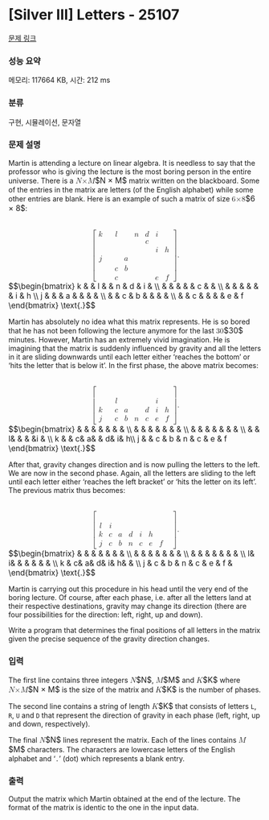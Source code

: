 # [Silver III] Letters - 25107 

[문제 링크](https://www.acmicpc.net/problem/25107) 

### 성능 요약

메모리: 117664 KB, 시간: 212 ms

### 분류

구현, 시뮬레이션, 문자열

### 문제 설명

<p>Martin is attending a lecture on linear algebra. It is needless to say that the professor who is giving the lecture is the most boring person in the entire universe. There is a <mjx-container class="MathJax" jax="CHTML" style="font-size: 109%; position: relative;"><mjx-math class="MJX-TEX" aria-hidden="true"><mjx-mi class="mjx-i"><mjx-c class="mjx-c1D441 TEX-I"></mjx-c></mjx-mi><mjx-mi class="mjx-i"><mjx-c class="mjx-cD7"></mjx-c></mjx-mi><mjx-mi class="mjx-i"><mjx-c class="mjx-c1D440 TEX-I"></mjx-c></mjx-mi></mjx-math><mjx-assistive-mml unselectable="on" display="inline"><math xmlns="http://www.w3.org/1998/Math/MathML"><mi>N</mi><mi>×</mi><mi>M</mi></math></mjx-assistive-mml><span aria-hidden="true" class="no-mathjax mjx-copytext">$N × M$</span></mjx-container> matrix written on the blackboard. Some of the entries in the matrix are letters (of the English alphabet) while some other entries are blank. Here is an example of such a matrix of size <mjx-container class="MathJax" jax="CHTML" style="font-size: 109%; position: relative;"><mjx-math class="MJX-TEX" aria-hidden="true"><mjx-mn class="mjx-n"><mjx-c class="mjx-c36"></mjx-c></mjx-mn><mjx-mi class="mjx-i"><mjx-c class="mjx-cD7"></mjx-c></mjx-mi><mjx-mn class="mjx-n"><mjx-c class="mjx-c38"></mjx-c></mjx-mn></mjx-math><mjx-assistive-mml unselectable="on" display="inline"><math xmlns="http://www.w3.org/1998/Math/MathML"><mn>6</mn><mi>×</mi><mn>8</mn></math></mjx-assistive-mml><span aria-hidden="true" class="no-mathjax mjx-copytext">$6 × 8$</span></mjx-container>:</p>

<p><mjx-container class="MathJax" jax="CHTML" display="true" style="font-size: 109%; position: relative;"> <mjx-math display="true" class="MJX-TEX" aria-hidden="true" style="margin-left: 0px; margin-right: 0px;"><mjx-mrow><mjx-mo class="mjx-n"><mjx-stretchy-v class="mjx-c5B" style="height: 8em; vertical-align: -3.75em;"><mjx-beg><mjx-c></mjx-c></mjx-beg><mjx-ext><mjx-c></mjx-c></mjx-ext><mjx-end><mjx-c></mjx-c></mjx-end><mjx-mark></mjx-mark></mjx-stretchy-v></mjx-mo><mjx-mtable style="min-width: 10.645em;"><mjx-table><mjx-itable><mjx-mtr><mjx-mtd style="padding-right: 0.5em; padding-bottom: 0.2em;"><mjx-mi class="mjx-i"><mjx-c class="mjx-c1D458 TEX-I"></mjx-c></mjx-mi><mjx-tstrut></mjx-tstrut></mjx-mtd><mjx-mtd style="padding-left: 0.5em; padding-right: 0.5em; padding-bottom: 0.2em;"><mjx-tstrut></mjx-tstrut></mjx-mtd><mjx-mtd style="padding-left: 0.5em; padding-right: 0.5em; padding-bottom: 0.2em;"><mjx-mi class="mjx-i"><mjx-c class="mjx-c1D459 TEX-I"></mjx-c></mjx-mi><mjx-tstrut></mjx-tstrut></mjx-mtd><mjx-mtd style="padding-left: 0.5em; padding-right: 0.5em; padding-bottom: 0.2em;"><mjx-tstrut></mjx-tstrut></mjx-mtd><mjx-mtd style="padding-left: 0.5em; padding-right: 0.5em; padding-bottom: 0.2em;"><mjx-mi class="mjx-i"><mjx-c class="mjx-c1D45B TEX-I"></mjx-c></mjx-mi><mjx-tstrut></mjx-tstrut></mjx-mtd><mjx-mtd style="padding-left: 0.5em; padding-right: 0.5em; padding-bottom: 0.2em;"><mjx-mi class="mjx-i"><mjx-c class="mjx-c1D451 TEX-I"></mjx-c></mjx-mi><mjx-tstrut></mjx-tstrut></mjx-mtd><mjx-mtd style="padding-left: 0.5em; padding-right: 0.5em; padding-bottom: 0.2em;"><mjx-mi class="mjx-i"><mjx-c class="mjx-c1D456 TEX-I"></mjx-c></mjx-mi><mjx-tstrut></mjx-tstrut></mjx-mtd><mjx-mtd style="padding-left: 0.5em; padding-bottom: 0.2em;"><mjx-tstrut></mjx-tstrut></mjx-mtd></mjx-mtr><mjx-mtr><mjx-mtd style="padding-right: 0.5em; padding-top: 0.2em; padding-bottom: 0.2em;"><mjx-tstrut></mjx-tstrut></mjx-mtd><mjx-mtd style="padding: 0.2em 0.5em;"><mjx-tstrut></mjx-tstrut></mjx-mtd><mjx-mtd style="padding: 0.2em 0.5em;"><mjx-tstrut></mjx-tstrut></mjx-mtd><mjx-mtd style="padding: 0.2em 0.5em;"><mjx-tstrut></mjx-tstrut></mjx-mtd><mjx-mtd style="padding: 0.2em 0.5em;"><mjx-tstrut></mjx-tstrut></mjx-mtd><mjx-mtd style="padding: 0.2em 0.5em;"><mjx-mi class="mjx-i"><mjx-c class="mjx-c1D450 TEX-I"></mjx-c></mjx-mi><mjx-tstrut></mjx-tstrut></mjx-mtd><mjx-mtd style="padding: 0.2em 0.5em;"><mjx-tstrut></mjx-tstrut></mjx-mtd><mjx-mtd style="padding-left: 0.5em; padding-top: 0.2em; padding-bottom: 0.2em;"><mjx-tstrut></mjx-tstrut></mjx-mtd></mjx-mtr><mjx-mtr><mjx-mtd style="padding-right: 0.5em; padding-top: 0.2em; padding-bottom: 0.2em;"><mjx-tstrut></mjx-tstrut></mjx-mtd><mjx-mtd style="padding: 0.2em 0.5em;"><mjx-tstrut></mjx-tstrut></mjx-mtd><mjx-mtd style="padding: 0.2em 0.5em;"><mjx-tstrut></mjx-tstrut></mjx-mtd><mjx-mtd style="padding: 0.2em 0.5em;"><mjx-tstrut></mjx-tstrut></mjx-mtd><mjx-mtd style="padding: 0.2em 0.5em;"><mjx-tstrut></mjx-tstrut></mjx-mtd><mjx-mtd style="padding: 0.2em 0.5em;"><mjx-tstrut></mjx-tstrut></mjx-mtd><mjx-mtd style="padding: 0.2em 0.5em;"><mjx-mi class="mjx-i"><mjx-c class="mjx-c1D456 TEX-I"></mjx-c></mjx-mi><mjx-tstrut></mjx-tstrut></mjx-mtd><mjx-mtd style="padding-left: 0.5em; padding-top: 0.2em; padding-bottom: 0.2em;"><mjx-mi class="mjx-i"><mjx-c class="mjx-c210E TEX-I"></mjx-c></mjx-mi><mjx-tstrut></mjx-tstrut></mjx-mtd></mjx-mtr><mjx-mtr><mjx-mtd style="padding-right: 0.5em; padding-top: 0.2em; padding-bottom: 0.2em;"><mjx-mi class="mjx-i"><mjx-c class="mjx-c1D457 TEX-I"></mjx-c></mjx-mi><mjx-tstrut></mjx-tstrut></mjx-mtd><mjx-mtd style="padding: 0.2em 0.5em;"><mjx-tstrut></mjx-tstrut></mjx-mtd><mjx-mtd style="padding: 0.2em 0.5em;"><mjx-tstrut></mjx-tstrut></mjx-mtd><mjx-mtd style="padding: 0.2em 0.5em;"><mjx-mi class="mjx-i"><mjx-c class="mjx-c1D44E TEX-I"></mjx-c></mjx-mi><mjx-tstrut></mjx-tstrut></mjx-mtd><mjx-mtd style="padding: 0.2em 0.5em;"><mjx-tstrut></mjx-tstrut></mjx-mtd><mjx-mtd style="padding: 0.2em 0.5em;"><mjx-tstrut></mjx-tstrut></mjx-mtd><mjx-mtd style="padding: 0.2em 0.5em;"><mjx-tstrut></mjx-tstrut></mjx-mtd><mjx-mtd style="padding-left: 0.5em; padding-top: 0.2em; padding-bottom: 0.2em;"><mjx-tstrut></mjx-tstrut></mjx-mtd></mjx-mtr><mjx-mtr><mjx-mtd style="padding-right: 0.5em; padding-top: 0.2em; padding-bottom: 0.2em;"><mjx-tstrut></mjx-tstrut></mjx-mtd><mjx-mtd style="padding: 0.2em 0.5em;"><mjx-tstrut></mjx-tstrut></mjx-mtd><mjx-mtd style="padding: 0.2em 0.5em;"><mjx-mi class="mjx-i"><mjx-c class="mjx-c1D450 TEX-I"></mjx-c></mjx-mi><mjx-tstrut></mjx-tstrut></mjx-mtd><mjx-mtd style="padding: 0.2em 0.5em;"><mjx-mi class="mjx-i"><mjx-c class="mjx-c1D44F TEX-I"></mjx-c></mjx-mi><mjx-tstrut></mjx-tstrut></mjx-mtd><mjx-mtd style="padding: 0.2em 0.5em;"><mjx-tstrut></mjx-tstrut></mjx-mtd><mjx-mtd style="padding: 0.2em 0.5em;"><mjx-tstrut></mjx-tstrut></mjx-mtd><mjx-mtd style="padding: 0.2em 0.5em;"><mjx-tstrut></mjx-tstrut></mjx-mtd><mjx-mtd style="padding-left: 0.5em; padding-top: 0.2em; padding-bottom: 0.2em;"><mjx-tstrut></mjx-tstrut></mjx-mtd></mjx-mtr><mjx-mtr><mjx-mtd style="padding-right: 0.5em; padding-top: 0.2em;"><mjx-tstrut></mjx-tstrut></mjx-mtd><mjx-mtd style="padding-left: 0.5em; padding-right: 0.5em; padding-top: 0.2em;"><mjx-tstrut></mjx-tstrut></mjx-mtd><mjx-mtd style="padding-left: 0.5em; padding-right: 0.5em; padding-top: 0.2em;"><mjx-mi class="mjx-i"><mjx-c class="mjx-c1D450 TEX-I"></mjx-c></mjx-mi><mjx-tstrut></mjx-tstrut></mjx-mtd><mjx-mtd style="padding-left: 0.5em; padding-right: 0.5em; padding-top: 0.2em;"><mjx-tstrut></mjx-tstrut></mjx-mtd><mjx-mtd style="padding-left: 0.5em; padding-right: 0.5em; padding-top: 0.2em;"><mjx-tstrut></mjx-tstrut></mjx-mtd><mjx-mtd style="padding-left: 0.5em; padding-right: 0.5em; padding-top: 0.2em;"><mjx-tstrut></mjx-tstrut></mjx-mtd><mjx-mtd style="padding-left: 0.5em; padding-right: 0.5em; padding-top: 0.2em;"><mjx-mi class="mjx-i"><mjx-c class="mjx-c1D452 TEX-I"></mjx-c></mjx-mi><mjx-tstrut></mjx-tstrut></mjx-mtd><mjx-mtd style="padding-left: 0.5em; padding-top: 0.2em;"><mjx-mi class="mjx-i"><mjx-c class="mjx-c1D453 TEX-I"></mjx-c></mjx-mi><mjx-tstrut></mjx-tstrut></mjx-mtd></mjx-mtr></mjx-itable></mjx-table></mjx-mtable><mjx-mo class="mjx-n"><mjx-stretchy-v class="mjx-c5D" style="height: 8em; vertical-align: -3.75em;"><mjx-beg><mjx-c></mjx-c></mjx-beg><mjx-ext><mjx-c></mjx-c></mjx-ext><mjx-end><mjx-c></mjx-c></mjx-end><mjx-mark></mjx-mark></mjx-stretchy-v></mjx-mo></mjx-mrow><mjx-mtext class="mjx-n"><mjx-c class="mjx-c2E"></mjx-c></mjx-mtext></mjx-math><mjx-assistive-mml unselectable="on" display="block"><math xmlns="http://www.w3.org/1998/Math/MathML" display="block"><mrow data-mjx-texclass="INNER"><mo data-mjx-texclass="OPEN">[</mo><mtable columnspacing="1em" rowspacing="4pt"><mtr><mtd><mi>k</mi></mtd><mtd></mtd><mtd><mi>l</mi></mtd><mtd></mtd><mtd><mi>n</mi></mtd><mtd><mi>d</mi></mtd><mtd><mi>i</mi></mtd><mtd></mtd></mtr><mtr><mtd></mtd><mtd></mtd><mtd></mtd><mtd></mtd><mtd></mtd><mtd><mi>c</mi></mtd><mtd></mtd><mtd></mtd></mtr><mtr><mtd></mtd><mtd></mtd><mtd></mtd><mtd></mtd><mtd></mtd><mtd></mtd><mtd><mi>i</mi></mtd><mtd><mi>h</mi></mtd></mtr><mtr><mtd><mi>j</mi></mtd><mtd></mtd><mtd></mtd><mtd><mi>a</mi></mtd><mtd></mtd><mtd></mtd><mtd></mtd><mtd></mtd></mtr><mtr><mtd></mtd><mtd></mtd><mtd><mi>c</mi></mtd><mtd><mi>b</mi></mtd><mtd></mtd><mtd></mtd><mtd></mtd><mtd></mtd></mtr><mtr><mtd></mtd><mtd></mtd><mtd><mi>c</mi></mtd><mtd></mtd><mtd></mtd><mtd></mtd><mtd><mi>e</mi></mtd><mtd><mi>f</mi></mtd></mtr></mtable><mo data-mjx-texclass="CLOSE">]</mo></mrow><mtext>.</mtext></math></mjx-assistive-mml><span aria-hidden="true" class="no-mathjax mjx-copytext">$$\begin{bmatrix} k & & l & & n & d & i & \\ & & & & & c & & \\ & & & & & & i & h \\ j & & & a & & & & \\ & & c & b & & & & \\ & & c & & & & e & f \end{bmatrix} \text{.}$$</span> </mjx-container></p>

<p>Martin has absolutely no idea what this matrix represents. He is so bored that he has not been following the lecture anymore for the last <mjx-container class="MathJax" jax="CHTML" style="font-size: 109%; position: relative;"><mjx-math class="MJX-TEX" aria-hidden="true"><mjx-mn class="mjx-n"><mjx-c class="mjx-c33"></mjx-c><mjx-c class="mjx-c30"></mjx-c></mjx-mn></mjx-math><mjx-assistive-mml unselectable="on" display="inline"><math xmlns="http://www.w3.org/1998/Math/MathML"><mn>30</mn></math></mjx-assistive-mml><span aria-hidden="true" class="no-mathjax mjx-copytext">$30$</span></mjx-container> minutes. However, Martin has an extremely vivid imagination. He is imagining that the matrix is suddenly influenced by gravity and all the letters in it are sliding downwards until each letter either ‘reaches the bottom’ or ‘hits the letter that is below it’. In the first phase, the above matrix becomes:</p>

<p><mjx-container class="MathJax" jax="CHTML" display="true" style="font-size: 109%; position: relative;"> <mjx-math display="true" class="MJX-TEX" aria-hidden="true" style="margin-left: 0px; margin-right: 0px;"><mjx-mrow><mjx-mo class="mjx-n"><mjx-stretchy-v class="mjx-c5B" style="height: 8em; vertical-align: -3.75em;"><mjx-beg><mjx-c></mjx-c></mjx-beg><mjx-ext><mjx-c></mjx-c></mjx-ext><mjx-end><mjx-c></mjx-c></mjx-end><mjx-mark></mjx-mark></mjx-stretchy-v></mjx-mo><mjx-mtable style="min-width: 10.645em;"><mjx-table><mjx-itable><mjx-mtr><mjx-mtd style="padding-right: 0.5em; padding-bottom: 0.2em;"><mjx-tstrut></mjx-tstrut></mjx-mtd><mjx-mtd style="padding-left: 0.5em; padding-right: 0.5em; padding-bottom: 0.2em;"><mjx-tstrut></mjx-tstrut></mjx-mtd><mjx-mtd style="padding-left: 0.5em; padding-right: 0.5em; padding-bottom: 0.2em;"><mjx-tstrut></mjx-tstrut></mjx-mtd><mjx-mtd style="padding-left: 0.5em; padding-right: 0.5em; padding-bottom: 0.2em;"><mjx-tstrut></mjx-tstrut></mjx-mtd><mjx-mtd style="padding-left: 0.5em; padding-right: 0.5em; padding-bottom: 0.2em;"><mjx-tstrut></mjx-tstrut></mjx-mtd><mjx-mtd style="padding-left: 0.5em; padding-right: 0.5em; padding-bottom: 0.2em;"><mjx-tstrut></mjx-tstrut></mjx-mtd><mjx-mtd style="padding-left: 0.5em; padding-right: 0.5em; padding-bottom: 0.2em;"><mjx-tstrut></mjx-tstrut></mjx-mtd><mjx-mtd style="padding-left: 0.5em; padding-bottom: 0.2em;"><mjx-tstrut></mjx-tstrut></mjx-mtd></mjx-mtr><mjx-mtr><mjx-mtd style="padding-right: 0.5em; padding-top: 0.2em; padding-bottom: 0.2em;"><mjx-tstrut></mjx-tstrut></mjx-mtd><mjx-mtd style="padding: 0.2em 0.5em;"><mjx-tstrut></mjx-tstrut></mjx-mtd><mjx-mtd style="padding: 0.2em 0.5em;"><mjx-tstrut></mjx-tstrut></mjx-mtd><mjx-mtd style="padding: 0.2em 0.5em;"><mjx-tstrut></mjx-tstrut></mjx-mtd><mjx-mtd style="padding: 0.2em 0.5em;"><mjx-tstrut></mjx-tstrut></mjx-mtd><mjx-mtd style="padding: 0.2em 0.5em;"><mjx-tstrut></mjx-tstrut></mjx-mtd><mjx-mtd style="padding: 0.2em 0.5em;"><mjx-tstrut></mjx-tstrut></mjx-mtd><mjx-mtd style="padding-left: 0.5em; padding-top: 0.2em; padding-bottom: 0.2em;"><mjx-tstrut></mjx-tstrut></mjx-mtd></mjx-mtr><mjx-mtr><mjx-mtd style="padding-right: 0.5em; padding-top: 0.2em; padding-bottom: 0.2em;"><mjx-tstrut></mjx-tstrut></mjx-mtd><mjx-mtd style="padding: 0.2em 0.5em;"><mjx-tstrut></mjx-tstrut></mjx-mtd><mjx-mtd style="padding: 0.2em 0.5em;"><mjx-tstrut></mjx-tstrut></mjx-mtd><mjx-mtd style="padding: 0.2em 0.5em;"><mjx-tstrut></mjx-tstrut></mjx-mtd><mjx-mtd style="padding: 0.2em 0.5em;"><mjx-tstrut></mjx-tstrut></mjx-mtd><mjx-mtd style="padding: 0.2em 0.5em;"><mjx-tstrut></mjx-tstrut></mjx-mtd><mjx-mtd style="padding: 0.2em 0.5em;"><mjx-tstrut></mjx-tstrut></mjx-mtd><mjx-mtd style="padding-left: 0.5em; padding-top: 0.2em; padding-bottom: 0.2em;"><mjx-tstrut></mjx-tstrut></mjx-mtd></mjx-mtr><mjx-mtr><mjx-mtd style="padding-right: 0.5em; padding-top: 0.2em; padding-bottom: 0.2em;"><mjx-tstrut></mjx-tstrut></mjx-mtd><mjx-mtd style="padding: 0.2em 0.5em;"><mjx-tstrut></mjx-tstrut></mjx-mtd><mjx-mtd style="padding: 0.2em 0.5em;"><mjx-mi class="mjx-i"><mjx-c class="mjx-c1D459 TEX-I"></mjx-c></mjx-mi><mjx-tstrut></mjx-tstrut></mjx-mtd><mjx-mtd style="padding: 0.2em 0.5em;"><mjx-tstrut></mjx-tstrut></mjx-mtd><mjx-mtd style="padding: 0.2em 0.5em;"><mjx-tstrut></mjx-tstrut></mjx-mtd><mjx-mtd style="padding: 0.2em 0.5em;"><mjx-tstrut></mjx-tstrut></mjx-mtd><mjx-mtd style="padding: 0.2em 0.5em;"><mjx-mi class="mjx-i"><mjx-c class="mjx-c1D456 TEX-I"></mjx-c></mjx-mi><mjx-tstrut></mjx-tstrut></mjx-mtd><mjx-mtd style="padding-left: 0.5em; padding-top: 0.2em; padding-bottom: 0.2em;"><mjx-tstrut></mjx-tstrut></mjx-mtd></mjx-mtr><mjx-mtr><mjx-mtd style="padding-right: 0.5em; padding-top: 0.2em; padding-bottom: 0.2em;"><mjx-mi class="mjx-i"><mjx-c class="mjx-c1D458 TEX-I"></mjx-c></mjx-mi><mjx-tstrut></mjx-tstrut></mjx-mtd><mjx-mtd style="padding: 0.2em 0.5em;"><mjx-tstrut></mjx-tstrut></mjx-mtd><mjx-mtd style="padding: 0.2em 0.5em;"><mjx-mi class="mjx-i"><mjx-c class="mjx-c1D450 TEX-I"></mjx-c></mjx-mi><mjx-tstrut></mjx-tstrut></mjx-mtd><mjx-mtd style="padding: 0.2em 0.5em;"><mjx-mi class="mjx-i"><mjx-c class="mjx-c1D44E TEX-I"></mjx-c></mjx-mi><mjx-tstrut></mjx-tstrut></mjx-mtd><mjx-mtd style="padding: 0.2em 0.5em;"><mjx-tstrut></mjx-tstrut></mjx-mtd><mjx-mtd style="padding: 0.2em 0.5em;"><mjx-mi class="mjx-i"><mjx-c class="mjx-c1D451 TEX-I"></mjx-c></mjx-mi><mjx-tstrut></mjx-tstrut></mjx-mtd><mjx-mtd style="padding: 0.2em 0.5em;"><mjx-mi class="mjx-i"><mjx-c class="mjx-c1D456 TEX-I"></mjx-c></mjx-mi><mjx-tstrut></mjx-tstrut></mjx-mtd><mjx-mtd style="padding-left: 0.5em; padding-top: 0.2em; padding-bottom: 0.2em;"><mjx-mi class="mjx-i"><mjx-c class="mjx-c210E TEX-I"></mjx-c></mjx-mi><mjx-tstrut></mjx-tstrut></mjx-mtd></mjx-mtr><mjx-mtr><mjx-mtd style="padding-right: 0.5em; padding-top: 0.2em;"><mjx-mi class="mjx-i"><mjx-c class="mjx-c1D457 TEX-I"></mjx-c></mjx-mi><mjx-tstrut></mjx-tstrut></mjx-mtd><mjx-mtd style="padding-left: 0.5em; padding-right: 0.5em; padding-top: 0.2em;"><mjx-tstrut></mjx-tstrut></mjx-mtd><mjx-mtd style="padding-left: 0.5em; padding-right: 0.5em; padding-top: 0.2em;"><mjx-mi class="mjx-i"><mjx-c class="mjx-c1D450 TEX-I"></mjx-c></mjx-mi><mjx-tstrut></mjx-tstrut></mjx-mtd><mjx-mtd style="padding-left: 0.5em; padding-right: 0.5em; padding-top: 0.2em;"><mjx-mi class="mjx-i"><mjx-c class="mjx-c1D44F TEX-I"></mjx-c></mjx-mi><mjx-tstrut></mjx-tstrut></mjx-mtd><mjx-mtd style="padding-left: 0.5em; padding-right: 0.5em; padding-top: 0.2em;"><mjx-mi class="mjx-i"><mjx-c class="mjx-c1D45B TEX-I"></mjx-c></mjx-mi><mjx-tstrut></mjx-tstrut></mjx-mtd><mjx-mtd style="padding-left: 0.5em; padding-right: 0.5em; padding-top: 0.2em;"><mjx-mi class="mjx-i"><mjx-c class="mjx-c1D450 TEX-I"></mjx-c></mjx-mi><mjx-tstrut></mjx-tstrut></mjx-mtd><mjx-mtd style="padding-left: 0.5em; padding-right: 0.5em; padding-top: 0.2em;"><mjx-mi class="mjx-i"><mjx-c class="mjx-c1D452 TEX-I"></mjx-c></mjx-mi><mjx-tstrut></mjx-tstrut></mjx-mtd><mjx-mtd style="padding-left: 0.5em; padding-top: 0.2em;"><mjx-mi class="mjx-i"><mjx-c class="mjx-c1D453 TEX-I"></mjx-c></mjx-mi><mjx-tstrut></mjx-tstrut></mjx-mtd></mjx-mtr></mjx-itable></mjx-table></mjx-mtable><mjx-mo class="mjx-n"><mjx-stretchy-v class="mjx-c5D" style="height: 8em; vertical-align: -3.75em;"><mjx-beg><mjx-c></mjx-c></mjx-beg><mjx-ext><mjx-c></mjx-c></mjx-ext><mjx-end><mjx-c></mjx-c></mjx-end><mjx-mark></mjx-mark></mjx-stretchy-v></mjx-mo></mjx-mrow><mjx-mtext class="mjx-n"><mjx-c class="mjx-c2E"></mjx-c></mjx-mtext></mjx-math><mjx-assistive-mml unselectable="on" display="block"><math xmlns="http://www.w3.org/1998/Math/MathML" display="block"><mrow data-mjx-texclass="INNER"><mo data-mjx-texclass="OPEN">[</mo><mtable columnspacing="1em" rowspacing="4pt"><mtr><mtd></mtd><mtd></mtd><mtd></mtd><mtd></mtd><mtd></mtd><mtd></mtd><mtd></mtd><mtd></mtd></mtr><mtr><mtd></mtd><mtd></mtd><mtd></mtd><mtd></mtd><mtd></mtd><mtd></mtd><mtd></mtd><mtd></mtd></mtr><mtr><mtd></mtd><mtd></mtd><mtd></mtd><mtd></mtd><mtd></mtd><mtd></mtd><mtd></mtd><mtd></mtd></mtr><mtr><mtd></mtd><mtd></mtd><mtd><mi>l</mi></mtd><mtd></mtd><mtd></mtd><mtd></mtd><mtd><mi>i</mi></mtd><mtd></mtd></mtr><mtr><mtd><mi>k</mi></mtd><mtd></mtd><mtd><mi>c</mi></mtd><mtd><mi>a</mi></mtd><mtd></mtd><mtd><mi>d</mi></mtd><mtd><mi>i</mi></mtd><mtd><mi>h</mi></mtd></mtr><mtr><mtd><mi>j</mi></mtd><mtd></mtd><mtd><mi>c</mi></mtd><mtd><mi>b</mi></mtd><mtd><mi>n</mi></mtd><mtd><mi>c</mi></mtd><mtd><mi>e</mi></mtd><mtd><mi>f</mi></mtd></mtr></mtable><mo data-mjx-texclass="CLOSE">]</mo></mrow><mtext>.</mtext></math></mjx-assistive-mml><span aria-hidden="true" class="no-mathjax mjx-copytext">$$\begin{bmatrix} & & & & & & & \\ & & & & & & & \\ & & & & & & & \\ & & l& & & &i & \\ k & & c& a& & d& i& h\\ j & & c & b & n & c & e & f \end{bmatrix} \text{.}$$</span> </mjx-container></p>

<p>After that, gravity changes direction and is now pulling the letters to the left. We are now in the second phase. Again, all the letters are sliding to the left until each letter either ‘reaches the left bracket’ or ‘hits the letter on its left’. The previous matrix thus becomes:</p>

<p><mjx-container class="MathJax" jax="CHTML" display="true" style="font-size: 109%; position: relative;"> <mjx-math display="true" class="MJX-TEX" aria-hidden="true" style="margin-left: 0px; margin-right: 0px;"><mjx-mrow><mjx-mo class="mjx-n"><mjx-stretchy-v class="mjx-c5B" style="height: 8em; vertical-align: -3.75em;"><mjx-beg><mjx-c></mjx-c></mjx-beg><mjx-ext><mjx-c></mjx-c></mjx-ext><mjx-end><mjx-c></mjx-c></mjx-end><mjx-mark></mjx-mark></mjx-stretchy-v></mjx-mo><mjx-mtable style="min-width: 10.642em;"><mjx-table><mjx-itable><mjx-mtr><mjx-mtd style="padding-right: 0.5em; padding-bottom: 0.2em;"><mjx-tstrut></mjx-tstrut></mjx-mtd><mjx-mtd style="padding-left: 0.5em; padding-right: 0.5em; padding-bottom: 0.2em;"><mjx-tstrut></mjx-tstrut></mjx-mtd><mjx-mtd style="padding-left: 0.5em; padding-right: 0.5em; padding-bottom: 0.2em;"><mjx-tstrut></mjx-tstrut></mjx-mtd><mjx-mtd style="padding-left: 0.5em; padding-right: 0.5em; padding-bottom: 0.2em;"><mjx-tstrut></mjx-tstrut></mjx-mtd><mjx-mtd style="padding-left: 0.5em; padding-right: 0.5em; padding-bottom: 0.2em;"><mjx-tstrut></mjx-tstrut></mjx-mtd><mjx-mtd style="padding-left: 0.5em; padding-right: 0.5em; padding-bottom: 0.2em;"><mjx-tstrut></mjx-tstrut></mjx-mtd><mjx-mtd style="padding-left: 0.5em; padding-right: 0.5em; padding-bottom: 0.2em;"><mjx-tstrut></mjx-tstrut></mjx-mtd><mjx-mtd style="padding-left: 0.5em; padding-bottom: 0.2em;"><mjx-tstrut></mjx-tstrut></mjx-mtd></mjx-mtr><mjx-mtr><mjx-mtd style="padding-right: 0.5em; padding-top: 0.2em; padding-bottom: 0.2em;"><mjx-tstrut></mjx-tstrut></mjx-mtd><mjx-mtd style="padding: 0.2em 0.5em;"><mjx-tstrut></mjx-tstrut></mjx-mtd><mjx-mtd style="padding: 0.2em 0.5em;"><mjx-tstrut></mjx-tstrut></mjx-mtd><mjx-mtd style="padding: 0.2em 0.5em;"><mjx-tstrut></mjx-tstrut></mjx-mtd><mjx-mtd style="padding: 0.2em 0.5em;"><mjx-tstrut></mjx-tstrut></mjx-mtd><mjx-mtd style="padding: 0.2em 0.5em;"><mjx-tstrut></mjx-tstrut></mjx-mtd><mjx-mtd style="padding: 0.2em 0.5em;"><mjx-tstrut></mjx-tstrut></mjx-mtd><mjx-mtd style="padding-left: 0.5em; padding-top: 0.2em; padding-bottom: 0.2em;"><mjx-tstrut></mjx-tstrut></mjx-mtd></mjx-mtr><mjx-mtr><mjx-mtd style="padding-right: 0.5em; padding-top: 0.2em; padding-bottom: 0.2em;"><mjx-tstrut></mjx-tstrut></mjx-mtd><mjx-mtd style="padding: 0.2em 0.5em;"><mjx-tstrut></mjx-tstrut></mjx-mtd><mjx-mtd style="padding: 0.2em 0.5em;"><mjx-tstrut></mjx-tstrut></mjx-mtd><mjx-mtd style="padding: 0.2em 0.5em;"><mjx-tstrut></mjx-tstrut></mjx-mtd><mjx-mtd style="padding: 0.2em 0.5em;"><mjx-tstrut></mjx-tstrut></mjx-mtd><mjx-mtd style="padding: 0.2em 0.5em;"><mjx-tstrut></mjx-tstrut></mjx-mtd><mjx-mtd style="padding: 0.2em 0.5em;"><mjx-tstrut></mjx-tstrut></mjx-mtd><mjx-mtd style="padding-left: 0.5em; padding-top: 0.2em; padding-bottom: 0.2em;"><mjx-tstrut></mjx-tstrut></mjx-mtd></mjx-mtr><mjx-mtr><mjx-mtd style="padding-right: 0.5em; padding-top: 0.2em; padding-bottom: 0.2em;"><mjx-mi class="mjx-i"><mjx-c class="mjx-c1D459 TEX-I"></mjx-c></mjx-mi><mjx-tstrut></mjx-tstrut></mjx-mtd><mjx-mtd style="padding: 0.2em 0.5em;"><mjx-mi class="mjx-i"><mjx-c class="mjx-c1D456 TEX-I"></mjx-c></mjx-mi><mjx-tstrut></mjx-tstrut></mjx-mtd><mjx-mtd style="padding: 0.2em 0.5em;"><mjx-tstrut></mjx-tstrut></mjx-mtd><mjx-mtd style="padding: 0.2em 0.5em;"><mjx-tstrut></mjx-tstrut></mjx-mtd><mjx-mtd style="padding: 0.2em 0.5em;"><mjx-tstrut></mjx-tstrut></mjx-mtd><mjx-mtd style="padding: 0.2em 0.5em;"><mjx-tstrut></mjx-tstrut></mjx-mtd><mjx-mtd style="padding: 0.2em 0.5em;"><mjx-tstrut></mjx-tstrut></mjx-mtd><mjx-mtd style="padding-left: 0.5em; padding-top: 0.2em; padding-bottom: 0.2em;"><mjx-tstrut></mjx-tstrut></mjx-mtd></mjx-mtr><mjx-mtr><mjx-mtd style="padding-right: 0.5em; padding-top: 0.2em; padding-bottom: 0.2em;"><mjx-mi class="mjx-i"><mjx-c class="mjx-c1D458 TEX-I"></mjx-c></mjx-mi><mjx-tstrut></mjx-tstrut></mjx-mtd><mjx-mtd style="padding: 0.2em 0.5em;"><mjx-mi class="mjx-i"><mjx-c class="mjx-c1D450 TEX-I"></mjx-c></mjx-mi><mjx-tstrut></mjx-tstrut></mjx-mtd><mjx-mtd style="padding: 0.2em 0.5em;"><mjx-mi class="mjx-i"><mjx-c class="mjx-c1D44E TEX-I"></mjx-c></mjx-mi><mjx-tstrut></mjx-tstrut></mjx-mtd><mjx-mtd style="padding: 0.2em 0.5em;"><mjx-mi class="mjx-i"><mjx-c class="mjx-c1D451 TEX-I"></mjx-c></mjx-mi><mjx-tstrut></mjx-tstrut></mjx-mtd><mjx-mtd style="padding: 0.2em 0.5em;"><mjx-mi class="mjx-i"><mjx-c class="mjx-c1D456 TEX-I"></mjx-c></mjx-mi><mjx-tstrut></mjx-tstrut></mjx-mtd><mjx-mtd style="padding: 0.2em 0.5em;"><mjx-mi class="mjx-i"><mjx-c class="mjx-c210E TEX-I"></mjx-c></mjx-mi><mjx-tstrut></mjx-tstrut></mjx-mtd><mjx-mtd style="padding: 0.2em 0.5em;"><mjx-tstrut></mjx-tstrut></mjx-mtd><mjx-mtd style="padding-left: 0.5em; padding-top: 0.2em; padding-bottom: 0.2em;"><mjx-tstrut></mjx-tstrut></mjx-mtd></mjx-mtr><mjx-mtr><mjx-mtd style="padding-right: 0.5em; padding-top: 0.2em;"><mjx-mi class="mjx-i"><mjx-c class="mjx-c1D457 TEX-I"></mjx-c></mjx-mi><mjx-tstrut></mjx-tstrut></mjx-mtd><mjx-mtd style="padding-left: 0.5em; padding-right: 0.5em; padding-top: 0.2em;"><mjx-mi class="mjx-i"><mjx-c class="mjx-c1D450 TEX-I"></mjx-c></mjx-mi><mjx-tstrut></mjx-tstrut></mjx-mtd><mjx-mtd style="padding-left: 0.5em; padding-right: 0.5em; padding-top: 0.2em;"><mjx-mi class="mjx-i"><mjx-c class="mjx-c1D44F TEX-I"></mjx-c></mjx-mi><mjx-tstrut></mjx-tstrut></mjx-mtd><mjx-mtd style="padding-left: 0.5em; padding-right: 0.5em; padding-top: 0.2em;"><mjx-mi class="mjx-i"><mjx-c class="mjx-c1D45B TEX-I"></mjx-c></mjx-mi><mjx-tstrut></mjx-tstrut></mjx-mtd><mjx-mtd style="padding-left: 0.5em; padding-right: 0.5em; padding-top: 0.2em;"><mjx-mi class="mjx-i"><mjx-c class="mjx-c1D450 TEX-I"></mjx-c></mjx-mi><mjx-tstrut></mjx-tstrut></mjx-mtd><mjx-mtd style="padding-left: 0.5em; padding-right: 0.5em; padding-top: 0.2em;"><mjx-mi class="mjx-i"><mjx-c class="mjx-c1D452 TEX-I"></mjx-c></mjx-mi><mjx-tstrut></mjx-tstrut></mjx-mtd><mjx-mtd style="padding-left: 0.5em; padding-right: 0.5em; padding-top: 0.2em;"><mjx-mi class="mjx-i"><mjx-c class="mjx-c1D453 TEX-I"></mjx-c></mjx-mi><mjx-tstrut></mjx-tstrut></mjx-mtd><mjx-mtd style="padding-left: 0.5em; padding-top: 0.2em;"><mjx-tstrut></mjx-tstrut></mjx-mtd></mjx-mtr></mjx-itable></mjx-table></mjx-mtable><mjx-mo class="mjx-n"><mjx-stretchy-v class="mjx-c5D" style="height: 8em; vertical-align: -3.75em;"><mjx-beg><mjx-c></mjx-c></mjx-beg><mjx-ext><mjx-c></mjx-c></mjx-ext><mjx-end><mjx-c></mjx-c></mjx-end><mjx-mark></mjx-mark></mjx-stretchy-v></mjx-mo></mjx-mrow><mjx-mtext class="mjx-n"><mjx-c class="mjx-c2E"></mjx-c></mjx-mtext></mjx-math><mjx-assistive-mml unselectable="on" display="block"><math xmlns="http://www.w3.org/1998/Math/MathML" display="block"><mrow data-mjx-texclass="INNER"><mo data-mjx-texclass="OPEN">[</mo><mtable columnspacing="1em" rowspacing="4pt"><mtr><mtd></mtd><mtd></mtd><mtd></mtd><mtd></mtd><mtd></mtd><mtd></mtd><mtd></mtd><mtd></mtd></mtr><mtr><mtd></mtd><mtd></mtd><mtd></mtd><mtd></mtd><mtd></mtd><mtd></mtd><mtd></mtd><mtd></mtd></mtr><mtr><mtd></mtd><mtd></mtd><mtd></mtd><mtd></mtd><mtd></mtd><mtd></mtd><mtd></mtd><mtd></mtd></mtr><mtr><mtd><mi>l</mi></mtd><mtd><mi>i</mi></mtd><mtd></mtd><mtd></mtd><mtd></mtd><mtd></mtd><mtd></mtd><mtd></mtd></mtr><mtr><mtd><mi>k</mi></mtd><mtd><mi>c</mi></mtd><mtd><mi>a</mi></mtd><mtd><mi>d</mi></mtd><mtd><mi>i</mi></mtd><mtd><mi>h</mi></mtd><mtd></mtd><mtd></mtd></mtr><mtr><mtd><mi>j</mi></mtd><mtd><mi>c</mi></mtd><mtd><mi>b</mi></mtd><mtd><mi>n</mi></mtd><mtd><mi>c</mi></mtd><mtd><mi>e</mi></mtd><mtd><mi>f</mi></mtd><mtd></mtd></mtr></mtable><mo data-mjx-texclass="CLOSE">]</mo></mrow><mtext>.</mtext></math></mjx-assistive-mml><span aria-hidden="true" class="no-mathjax mjx-copytext">$$\begin{bmatrix} & & & & & & & \\ & & & & & & & \\ & & & & & & & \\ l& i& & & & & & \\ k & c& a& d& i& h& & \\ j & c & b & n & c & e & f & \end{bmatrix} \text{.}$$</span> </mjx-container></p>

<p>Martin is carrying out this procedure in his head until the very end of the boring lecture. Of course, after each phase, i.e. after all the letters land at their respective destinations, gravity may change its direction (there are four possibilities for the direction: left, right, up and down).</p>

<p>Write a program that determines the final positions of all letters in the matrix given the precise sequence of the gravity direction changes.</p>

### 입력 

 <p>The first line contains three integers <mjx-container class="MathJax" jax="CHTML" style="font-size: 109%; position: relative;"><mjx-math class="MJX-TEX" aria-hidden="true"><mjx-mi class="mjx-i"><mjx-c class="mjx-c1D441 TEX-I"></mjx-c></mjx-mi></mjx-math><mjx-assistive-mml unselectable="on" display="inline"><math xmlns="http://www.w3.org/1998/Math/MathML"><mi>N</mi></math></mjx-assistive-mml><span aria-hidden="true" class="no-mathjax mjx-copytext">$N$</span></mjx-container>, <mjx-container class="MathJax" jax="CHTML" style="font-size: 109%; position: relative;"><mjx-math class="MJX-TEX" aria-hidden="true"><mjx-mi class="mjx-i"><mjx-c class="mjx-c1D440 TEX-I"></mjx-c></mjx-mi></mjx-math><mjx-assistive-mml unselectable="on" display="inline"><math xmlns="http://www.w3.org/1998/Math/MathML"><mi>M</mi></math></mjx-assistive-mml><span aria-hidden="true" class="no-mathjax mjx-copytext">$M$</span></mjx-container> and <mjx-container class="MathJax" jax="CHTML" style="font-size: 109%; position: relative;"><mjx-math class="MJX-TEX" aria-hidden="true"><mjx-mi class="mjx-i"><mjx-c class="mjx-c1D43E TEX-I"></mjx-c></mjx-mi></mjx-math><mjx-assistive-mml unselectable="on" display="inline"><math xmlns="http://www.w3.org/1998/Math/MathML"><mi>K</mi></math></mjx-assistive-mml><span aria-hidden="true" class="no-mathjax mjx-copytext">$K$</span></mjx-container> where <mjx-container class="MathJax" jax="CHTML" style="font-size: 109%; position: relative;"><mjx-math class="MJX-TEX" aria-hidden="true"><mjx-mi class="mjx-i"><mjx-c class="mjx-c1D441 TEX-I"></mjx-c></mjx-mi><mjx-mi class="mjx-i"><mjx-c class="mjx-cD7"></mjx-c></mjx-mi><mjx-mi class="mjx-i"><mjx-c class="mjx-c1D440 TEX-I"></mjx-c></mjx-mi></mjx-math><mjx-assistive-mml unselectable="on" display="inline"><math xmlns="http://www.w3.org/1998/Math/MathML"><mi>N</mi><mi>×</mi><mi>M</mi></math></mjx-assistive-mml><span aria-hidden="true" class="no-mathjax mjx-copytext">$N × M$</span></mjx-container> is the size of the matrix and <mjx-container class="MathJax" jax="CHTML" style="font-size: 109%; position: relative;"><mjx-math class="MJX-TEX" aria-hidden="true"><mjx-mi class="mjx-i"><mjx-c class="mjx-c1D43E TEX-I"></mjx-c></mjx-mi></mjx-math><mjx-assistive-mml unselectable="on" display="inline"><math xmlns="http://www.w3.org/1998/Math/MathML"><mi>K</mi></math></mjx-assistive-mml><span aria-hidden="true" class="no-mathjax mjx-copytext">$K$</span></mjx-container> is the number of phases.</p>

<p>The second line contains a string of length <mjx-container class="MathJax" jax="CHTML" style="font-size: 109%; position: relative;"><mjx-math class="MJX-TEX" aria-hidden="true"><mjx-mi class="mjx-i"><mjx-c class="mjx-c1D43E TEX-I"></mjx-c></mjx-mi></mjx-math><mjx-assistive-mml unselectable="on" display="inline"><math xmlns="http://www.w3.org/1998/Math/MathML"><mi>K</mi></math></mjx-assistive-mml><span aria-hidden="true" class="no-mathjax mjx-copytext">$K$</span></mjx-container> that consists of letters <code>L</code>, <code>R</code>, <code>U</code> and <code>D</code> that represent the direction of gravity in each phase (left, right, up and down, respectively).</p>

<p>The final <mjx-container class="MathJax" jax="CHTML" style="font-size: 109%; position: relative;"><mjx-math class="MJX-TEX" aria-hidden="true"><mjx-mi class="mjx-i"><mjx-c class="mjx-c1D441 TEX-I"></mjx-c></mjx-mi></mjx-math><mjx-assistive-mml unselectable="on" display="inline"><math xmlns="http://www.w3.org/1998/Math/MathML"><mi>N</mi></math></mjx-assistive-mml><span aria-hidden="true" class="no-mathjax mjx-copytext">$N$</span></mjx-container> lines represent the matrix. Each of the lines contains <mjx-container class="MathJax" jax="CHTML" style="font-size: 109%; position: relative;"><mjx-math class="MJX-TEX" aria-hidden="true"><mjx-mi class="mjx-i"><mjx-c class="mjx-c1D440 TEX-I"></mjx-c></mjx-mi></mjx-math><mjx-assistive-mml unselectable="on" display="inline"><math xmlns="http://www.w3.org/1998/Math/MathML"><mi>M</mi></math></mjx-assistive-mml><span aria-hidden="true" class="no-mathjax mjx-copytext">$M$</span></mjx-container> characters. The characters are lowercase letters of the English alphabet and ‘<code>.</code>’ (dot) which represents a blank entry.</p>

### 출력 

 <p>Output the matrix which Martin obtained at the end of the lecture. The format of the matrix is identic to the one in the input data.</p>

